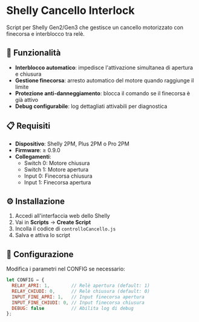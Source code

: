 # Shelly Cancello Interlock

Script per Shelly Gen2/Gen3 che gestisce un cancello motorizzato con finecorsa e interblocco tra relè.

## 🎯 Funzionalità

- **Interblocco automatico**: impedisce l'attivazione simultanea di apertura e chiusura
- **Gestione finecorsa**: arresto automatico del motore quando raggiunge il limite
- **Protezione anti-danneggiamento**: blocca il comando se il finecorsa è già attivo
- **Debug configurabile**: log dettagliati attivabili per diagnostica

## 📋 Requisiti

- **Dispositivo**: Shelly 2PM, Plus 2PM o Pro 2PM
- **Firmware**: ≥ 0.9.0
- **Collegamenti**:
  - Switch 0: Motore chiusura
  - Switch 1: Motore apertura
  - Input 0: Finecorsa chiusura
  - Input 1: Finecorsa apertura

## ⚙️ Installazione

1. Accedi all'interfaccia web dello Shelly
2. Vai in **Scripts** → **Create Script**
3. Incolla il codice di `controlloCancello.js`
4. Salva e attiva lo script

## 🔧 Configurazione

Modifica i parametri nel CONFIG se necessario:

```javascript
let CONFIG = {
  RELAY_APRI: 1,        // Relè apertura (default: 1)
  RELAY_CHIUDI: 0,      // Relè chiusura (default: 0)
  INPUT_FINE_APRI: 1,   // Input finecorsa apertura
  INPUT_FINE_CHIUDI: 0, // Input finecorsa chiusura
  DEBUG: false          // Abilita log di debug
};
